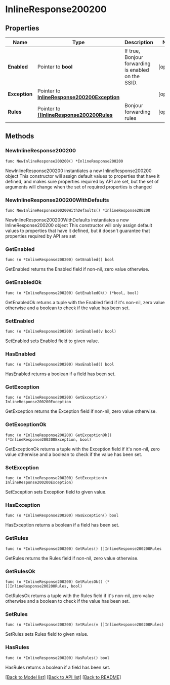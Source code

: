 # InlineResponse200200

## Properties

Name | Type | Description | Notes
------------ | ------------- | ------------- | -------------
**Enabled** | Pointer to **bool** | If true, Bonjour forwarding is enabled on the SSID. | [optional] 
**Exception** | Pointer to [**InlineResponse200200Exception**](InlineResponse200200Exception.md) |  | [optional] 
**Rules** | Pointer to [**[]InlineResponse200200Rules**](InlineResponse200200Rules.md) | Bonjour forwarding rules | [optional] 

## Methods

### NewInlineResponse200200

`func NewInlineResponse200200() *InlineResponse200200`

NewInlineResponse200200 instantiates a new InlineResponse200200 object
This constructor will assign default values to properties that have it defined,
and makes sure properties required by API are set, but the set of arguments
will change when the set of required properties is changed

### NewInlineResponse200200WithDefaults

`func NewInlineResponse200200WithDefaults() *InlineResponse200200`

NewInlineResponse200200WithDefaults instantiates a new InlineResponse200200 object
This constructor will only assign default values to properties that have it defined,
but it doesn't guarantee that properties required by API are set

### GetEnabled

`func (o *InlineResponse200200) GetEnabled() bool`

GetEnabled returns the Enabled field if non-nil, zero value otherwise.

### GetEnabledOk

`func (o *InlineResponse200200) GetEnabledOk() (*bool, bool)`

GetEnabledOk returns a tuple with the Enabled field if it's non-nil, zero value otherwise
and a boolean to check if the value has been set.

### SetEnabled

`func (o *InlineResponse200200) SetEnabled(v bool)`

SetEnabled sets Enabled field to given value.

### HasEnabled

`func (o *InlineResponse200200) HasEnabled() bool`

HasEnabled returns a boolean if a field has been set.

### GetException

`func (o *InlineResponse200200) GetException() InlineResponse200200Exception`

GetException returns the Exception field if non-nil, zero value otherwise.

### GetExceptionOk

`func (o *InlineResponse200200) GetExceptionOk() (*InlineResponse200200Exception, bool)`

GetExceptionOk returns a tuple with the Exception field if it's non-nil, zero value otherwise
and a boolean to check if the value has been set.

### SetException

`func (o *InlineResponse200200) SetException(v InlineResponse200200Exception)`

SetException sets Exception field to given value.

### HasException

`func (o *InlineResponse200200) HasException() bool`

HasException returns a boolean if a field has been set.

### GetRules

`func (o *InlineResponse200200) GetRules() []InlineResponse200200Rules`

GetRules returns the Rules field if non-nil, zero value otherwise.

### GetRulesOk

`func (o *InlineResponse200200) GetRulesOk() (*[]InlineResponse200200Rules, bool)`

GetRulesOk returns a tuple with the Rules field if it's non-nil, zero value otherwise
and a boolean to check if the value has been set.

### SetRules

`func (o *InlineResponse200200) SetRules(v []InlineResponse200200Rules)`

SetRules sets Rules field to given value.

### HasRules

`func (o *InlineResponse200200) HasRules() bool`

HasRules returns a boolean if a field has been set.


[[Back to Model list]](../README.md#documentation-for-models) [[Back to API list]](../README.md#documentation-for-api-endpoints) [[Back to README]](../README.md)


